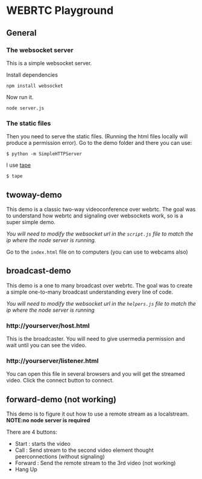 # WEBRTC Playground

## General

### The websocket server
This is a simple websocket server.

Install dependencies

    npm install websocket
Now run it.

    node server.js

### The static files
Then you need to serve the static files. (Running the html files locally will produce a permission error). Go to the demo folder and there you can use:

    $ python -m SimpleHTTPServer

I use [tape](https://github.com/blackjid/tape)

    $ tape

## twoway-demo
This demo is a classic two-way videoconference over webrtc. The goal was to understand how webrtc and signaling over websockets work, so is a super simple demo.

*You will need to modify the websocket url in the `script.js` file to match the ip where the node server is running.*

Go to the `index.html` file on to computers (you can use to webcams also)

## broadcast-demo
This demo is a one to many broadcast over webrtc. The goal was to create a simple one-to-many broadcast understanding every line of code.

*You will need to modify the websocket url in the `helpers.js` file to match the ip where the node server is running*

### http://yourserver/host.html
This is the broadcaster. You will need to give usermedia permission and wait until you can see the video.

### http://yourserver/listener.html
You can open this file in several browsers and you will get the streamed video. Click the connect button to connect.

## forward-demo (not working)
This demo is to figure it out how to use a remote stream as a localstream. **NOTE:no node server is required**

There are 4 buttons:

* Start : starts the video
* Call : Send stream to the second video element thought peerconnections (without signaling)
* Forward : Send the remote stream to the 3rd video (not working)
* Hang Up